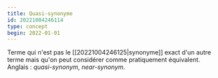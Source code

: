 ```yaml
---
title: Quasi-synonyme
id: 20221004246114
type: concept
begin: 2022-01-01
---
```


Terme qui n'est pas le [[20221004246125|synonyme]] exact d'un autre terme mais qu'on peut considérer comme pratiquement équivalent. Anglais : *quasi-synonym*, *near-synonym*.